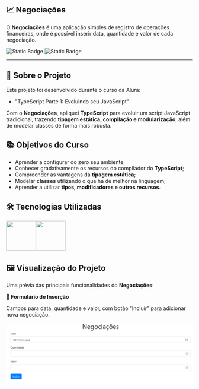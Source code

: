 ## 📈 Negociações

O **Negociações** é uma aplicação simples de registro de operações financeiras, onde é possível inserir data, quantidade e valor de cada negociação.

![Static Badge](https://img.shields.io/badge/Conclu%C3%ADdo-label?style=for-the-badge&label=Status) ![Static Badge](https://img.shields.io/badge/Alura-label?style=for-the-badge&label=Curso&color=%23000080)

<hr>

## 🚀 Sobre o Projeto

Este projeto foi desenvolvido durante o curso da Alura:

* "TypeScript Parte 1: Evoluindo seu JavaScript"

Com o **Negociações**, apliquei **TypeScript** para evoluir um script JavaScript tradicional, trazendo **tipagem estática, compilação e modularização**, além de modelar classes de forma mais robusta.

## 📚 Objetivos do Curso

* Aprender a configurar do zero seu ambiente;
* Conhecer gradativamente os recursos do compilador do **TypeScript**;
* Compreender as vantagens da **tipagem estática**;
* Modelar **classes** utilizando o que há de melhor na linguagem;
* Aprender a utilizar **tipos, modificadores e outros recursos**.

## 🛠️ Tecnologias Utilizadas

<img src="https://cdn.jsdelivr.net/gh/devicons/devicon@latest/icons/javascript/javascript-original.svg" width="80" height="80"/><img src="https://cdn.jsdelivr.net/gh/devicons/devicon@latest/icons/typescript/typescript-original.svg" width="80" height="80"/>

## 🖼️ Visualização do Projeto

Uma prévia das principais funcionalidades do **Negociações**:

**📝 Formulário de Inserção**

Campos para data, quantidade e valor, com botão “Incluir” para adicionar nova negociação.

<img src="negociacoes-form.png" width="600" alt="Formulário de Negociações"/>
